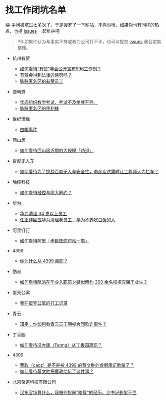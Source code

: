 # 找工作闭坑名单

😂 中间被坑过太多次了，于是搜罗了一下网站，不喜勿喷，如果你也有同样的热点，也提 [issues](https://github.com/imdxh/job-blacklist/issues) 一起维护吧
> PS:如果你认为与事实不符或者为公司打不平，也可以提交 [issues](https://github.com/imdxh/job-blacklist/issues) 我会定期整理。

* 杭州有赞
    - [如何看待“有赞”年会公开宣布996工作制？](https://www.zhihu.com/question/309428750)
    - [有赞会得到法律的惩罚吗？](https://www.zhihu.com/question/310419862)
    - [脉脉匿名区的有赞员工](https://maimai.cn/web/gossip_detail?encode_id=eyJ0eXAiOiJKV1QiLCJhbGciOiJIUzI1NiJ9.eyJpZCI6MTk2MDc3MzAsImlhdCI6MTU0ODY1NDIxOX0.JSAyjakN-V_ZBQfjKxOl3MZKBcV7uLHyPZ1N-1mKXJI)
    
* 便利蜂
    - [年底组织数学考试，考试不及格就开除。](https://zhuanlan.zhihu.com/p/55856617)
    - [脉脉匿名区的便利蜂](https://maimai.cn/web/gossip_detail?encode_id=eyJ0eXAiOiJKV1QiLCJhbGciOiJIUzI1NiJ9.eyJpZCI6MTk3MzA4MjAsImlhdCI6MTU0ODY1NDI3OH0.UwkUFUh0wXgox30vxMCYyiRZW1dhzgWZKExIC6PT0V4)

* 世纪佳缘
    - [白帽事件](https://www.zhihu.com/question/47775182)
    
* 西山居
    - [如何看待西山居近期的大规模「劝退」](https://www.zhihu.com/question/40739038)

* 百度无人车
    - [如何看待为了挑战百度无人车安全性，李彦宏试乘时让工程师人为拦车？](https://www.zhihu.com/question/52768740?sort=created)
    
* 触控科技
    - [如何看待触控与廖大解约？](https://www.zhihu.com/question/55756584/answer/146106517)
    
* 华为
    - [华为清理 34 岁以上员工](https://www.zhihu.com/question/55618811)
    - [任正非回应华为清理老员工：华为不养吃白饭的人](http://www.williamlong.info/archives/4894.html)

* 阿里钉钉
    - [如何看待阿里「步数垫底罚站一周」](https://www.zhihu.com/question/57732499)

* 4399
    - [你为什么从 4399 离职？](https://www.zhihu.com/question/22048775)

* 酷派
    - [如何看待酷派在毕业入职前夕疑似解约 300 余名校招应届毕业生？](https://www.zhihu.com/question/59878776)  

* 蛋壳公寓
    - [我在蛋壳公寓的打工记录](https://zhuanlan.zhihu.com/p/27831054)

* 青云
    - [知乎：你如何看青云员工期权合同欺诈事件？](https://www.zhihu.com/question/47442360)

* 丁香园
    - [如何看待冯大辉（Fenng）从丁香园离职？](https://www.zhihu.com/question/48607258)

* 4399
    - [曹政（caoz）是不是被 4399 的蔡文胜的虚假承诺欺骗了？](https://www.zhihu.com/question/23552172)
    - [如何看待蔡文胜把曹政给坑了这件事？](https://www.zhihu.com/question/23554339)

* 北京聚道科技有限公司
    - [汉东官场算什么，我被创投圈“暗算”的经历，沙书记都架不住](http://weibo.com/ttarticle/p/show?id=2309404098747628943708)

